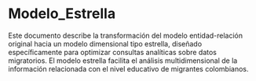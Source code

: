 # Modelo_Estrella
Este documento describe la transformación del modelo entidad-relación original hacia un modelo dimensional tipo estrella, diseñado específicamente para optimizar consultas analíticas sobre datos migratorios. El modelo estrella facilita el análisis multidimensional de la información relacionada con el nivel educativo de migrantes colombianos.
